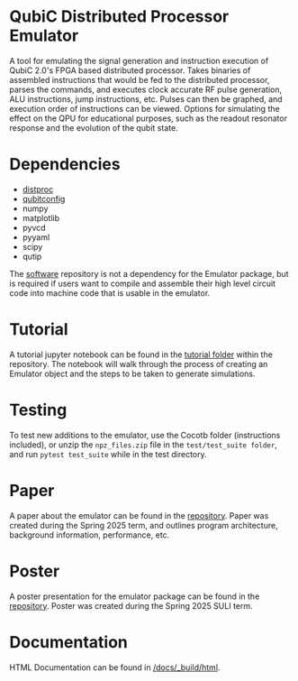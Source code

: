# QubiC Distributed Processor Emulator

A tool for emulating the signal generation and instruction execution of QubiC 2.0's FPGA based distributed processor. Takes binaries of assembled instructions that would be fed to the distributed processor, parses the commands, and executes clock accurate RF pulse generation, ALU instructions, jump instructions, etc. Pulses can then be graphed, and execution order of instructions can be viewed. Options for simulating the effect on the QPU for educational purposes, such as the readout resonator response and the evolution of the qubit state.

# Dependencies
- [distproc](https://gitlab.com/LBL-QubiC/distributed_processor)
- [qubitconfig](https://gitlab.com/LBL-QubiC/experiments/qubitconfig)
- numpy
- matplotlib
- pyvcd
- pyyaml
- scipy
- qutip

The [software](https://gitlab.com/LBL-QubiC/software) repository is not a dependency for the Emulator package, but is required if users want to compile and assemble their high level circuit code into machine code that is usable in the emulator.

# Tutorial
A tutorial jupyter notebook can be found in the [tutorial folder](https://gitlab.com/LBL-QubiC/qubic_emulator/-/tree/main/tutorial?ref_type=heads) within the repository. The notebook will walk through the process of creating an Emulator object and the steps to be taken to generate simulations.

# Testing
To test new additions to the emulator, use the Cocotb folder (instructions included), or unzip the `npz_files.zip` file in the `test/test_suite folder`, and run `pytest test_suite` while in the test directory.

# Paper
A paper about the emulator can be found in the [repository](https://gitlab.com/LBL-QubiC/qubic_emulator/-/blob/main/SULI_Spring%202025_Paper_Mills_Jeremy.pdf?ref_type=heads). Paper was created during the Spring 2025 term, and outlines program architecture, background information, performance, etc.

# Poster
A poster presentation for the emulator package can be found in the [repository](https://gitlab.com/LBL-QubiC/qubic_emulator/-/blob/main/SULI_Spring%202025_Poster_Mills_Jeremy.pdf?ref_type=heads). Poster was created during the Spring 2025 SULI term.

# Documentation
HTML Documentation can be found in [/docs/_build/html](https://gitlab.com/LBL-QubiC/qubic_emulator/-/tree/main/docs/_build/html?ref_type=heads).
